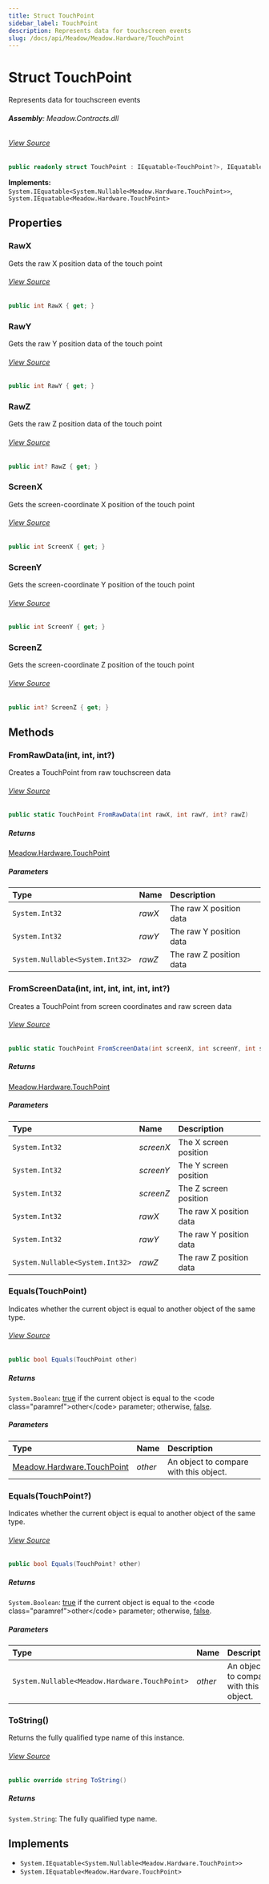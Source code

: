 ```yaml
---
title: Struct TouchPoint
sidebar_label: TouchPoint
description: Represents data for touchscreen events
slug: /docs/api/Meadow/Meadow.Hardware/TouchPoint
---
```

# Struct TouchPoint
Represents data for touchscreen events

###### **Assembly**: Meadow.Contracts.dll
###### [View Source](https://github.com/WildernessLabs/Meadow.Contracts.git/blob/develop/Source/Meadow.Contracts/Peripherals/Sensors/Touchscreen/TouchPoint.cs#L8)
```csharp title="Declaration"
public readonly struct TouchPoint : IEquatable<TouchPoint?>, IEquatable<TouchPoint>
```
**Implements:**  
`System.IEquatable<System.Nullable<Meadow.Hardware.TouchPoint>>`, `System.IEquatable<Meadow.Hardware.TouchPoint>`

## Properties
### RawX
Gets the raw X position data of the touch point
###### [View Source](https://github.com/WildernessLabs/Meadow.Contracts.git/blob/develop/Source/Meadow.Contracts/Peripherals/Sensors/Touchscreen/TouchPoint.cs#L49)
```csharp title="Declaration"
public int RawX { get; }
```
### RawY
Gets the raw Y position data of the touch point
###### [View Source](https://github.com/WildernessLabs/Meadow.Contracts.git/blob/develop/Source/Meadow.Contracts/Peripherals/Sensors/Touchscreen/TouchPoint.cs#L53)
```csharp title="Declaration"
public int RawY { get; }
```
### RawZ
Gets the raw Z position data of the touch point
###### [View Source](https://github.com/WildernessLabs/Meadow.Contracts.git/blob/develop/Source/Meadow.Contracts/Peripherals/Sensors/Touchscreen/TouchPoint.cs#L57)
```csharp title="Declaration"
public int? RawZ { get; }
```
### ScreenX
Gets the screen-coordinate X position of the touch point
###### [View Source](https://github.com/WildernessLabs/Meadow.Contracts.git/blob/develop/Source/Meadow.Contracts/Peripherals/Sensors/Touchscreen/TouchPoint.cs#L61)
```csharp title="Declaration"
public int ScreenX { get; }
```
### ScreenY
Gets the screen-coordinate Y position of the touch point
###### [View Source](https://github.com/WildernessLabs/Meadow.Contracts.git/blob/develop/Source/Meadow.Contracts/Peripherals/Sensors/Touchscreen/TouchPoint.cs#L65)
```csharp title="Declaration"
public int ScreenY { get; }
```
### ScreenZ
Gets the screen-coordinate Z position of the touch point
###### [View Source](https://github.com/WildernessLabs/Meadow.Contracts.git/blob/develop/Source/Meadow.Contracts/Peripherals/Sensors/Touchscreen/TouchPoint.cs#L69)
```csharp title="Declaration"
public int? ScreenZ { get; }
```
## Methods
### FromRawData(int, int, int?)
Creates a TouchPoint from raw touchscreen data
###### [View Source](https://github.com/WildernessLabs/Meadow.Contracts.git/blob/develop/Source/Meadow.Contracts/Peripherals/Sensors/Touchscreen/TouchPoint.cs#L17)
```csharp title="Declaration"
public static TouchPoint FromRawData(int rawX, int rawY, int? rawZ)
```

##### Returns

[Meadow.Hardware.TouchPoint](../Meadow.Hardware/TouchPoint)

##### Parameters

| Type | Name | Description |
|:--- |:--- |:--- |
| `System.Int32` | *rawX* | The raw X position data |
| `System.Int32` | *rawY* | The raw Y position data |
| `System.Nullable<System.Int32>` | *rawZ* | The raw Z position data |

### FromScreenData(int, int, int, int, int, int?)
Creates a TouchPoint from screen coordinates and raw screen data
###### [View Source](https://github.com/WildernessLabs/Meadow.Contracts.git/blob/develop/Source/Meadow.Contracts/Peripherals/Sensors/Touchscreen/TouchPoint.cs#L31)
```csharp title="Declaration"
public static TouchPoint FromScreenData(int screenX, int screenY, int screenZ, int rawX, int rawY, int? rawZ)
```

##### Returns

[Meadow.Hardware.TouchPoint](../Meadow.Hardware/TouchPoint)

##### Parameters

| Type | Name | Description |
|:--- |:--- |:--- |
| `System.Int32` | *screenX* | The X screen position |
| `System.Int32` | *screenY* | The Y screen position |
| `System.Int32` | *screenZ* | The Z screen position |
| `System.Int32` | *rawX* | The raw X position data |
| `System.Int32` | *rawY* | The raw Y position data |
| `System.Nullable<System.Int32>` | *rawZ* | The raw Z position data |

### Equals(TouchPoint)
Indicates whether the current object is equal to another object of the same type.
###### [View Source](https://github.com/WildernessLabs/Meadow.Contracts.git/blob/develop/Source/Meadow.Contracts/Peripherals/Sensors/Touchscreen/TouchPoint.cs#L72)
```csharp title="Declaration"
public bool Equals(TouchPoint other)
```

##### Returns

`System.Boolean`: [true](https://learn.microsoft.com/dotnet/csharp/language-reference/builtin-types/bool) if the current object is equal to the &lt;code class="paramref"&gt;other&lt;/code&gt; parameter; otherwise, [false](https://learn.microsoft.com/dotnet/csharp/language-reference/builtin-types/bool).
##### Parameters

| Type | Name | Description |
|:--- |:--- |:--- |
| [Meadow.Hardware.TouchPoint](../Meadow.Hardware/TouchPoint) | *other* | An object to compare with this object. |

### Equals(TouchPoint?)
Indicates whether the current object is equal to another object of the same type.
###### [View Source](https://github.com/WildernessLabs/Meadow.Contracts.git/blob/develop/Source/Meadow.Contracts/Peripherals/Sensors/Touchscreen/TouchPoint.cs#L80)
```csharp title="Declaration"
public bool Equals(TouchPoint? other)
```

##### Returns

`System.Boolean`: [true](https://learn.microsoft.com/dotnet/csharp/language-reference/builtin-types/bool) if the current object is equal to the &lt;code class="paramref"&gt;other&lt;/code&gt; parameter; otherwise, [false](https://learn.microsoft.com/dotnet/csharp/language-reference/builtin-types/bool).
##### Parameters

| Type | Name | Description |
|:--- |:--- |:--- |
| `System.Nullable<Meadow.Hardware.TouchPoint>` | *other* | An object to compare with this object. |

### ToString()
Returns the fully qualified type name of this instance.
###### [View Source](https://github.com/WildernessLabs/Meadow.Contracts.git/blob/develop/Source/Meadow.Contracts/Peripherals/Sensors/Touchscreen/TouchPoint.cs#L87)
```csharp title="Declaration"
public override string ToString()
```

##### Returns

`System.String`: The fully qualified type name.
## Implements

* `System.IEquatable<System.Nullable<Meadow.Hardware.TouchPoint>>`
* `System.IEquatable<Meadow.Hardware.TouchPoint>`
